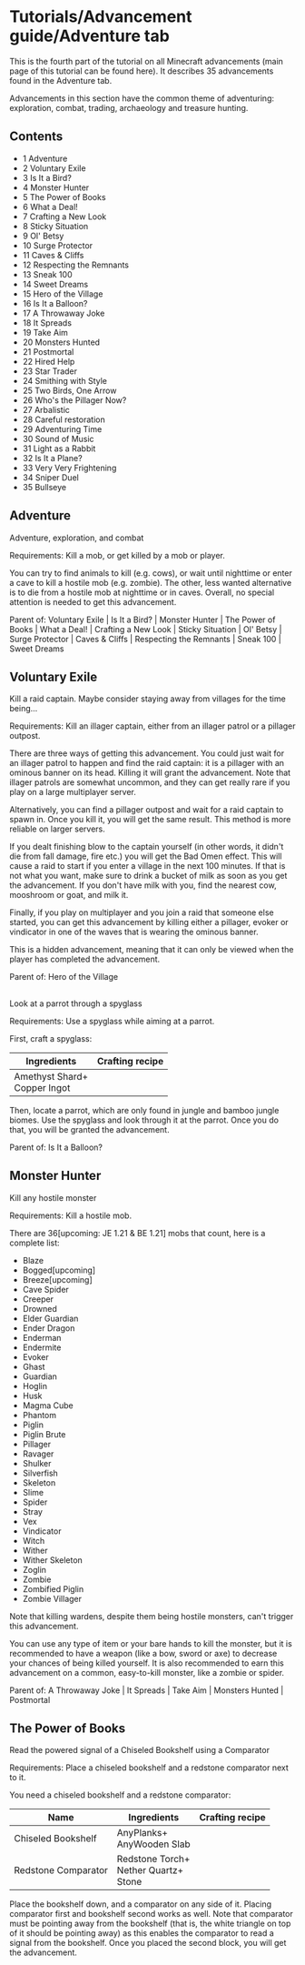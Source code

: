# Tutorials/Advancement guide/Adventure tab
This is the fourth part of the tutorial on all Minecraft advancements (main page of this tutorial can be found here). It describes 35 advancements found in the Adventure tab.

Advancements in this section have the common theme of adventuring: exploration, combat, trading, archaeology and treasure hunting. 

## Contents
- 1 Adventure
- 2 Voluntary Exile
- 3 Is It a Bird?
- 4 Monster Hunter
- 5 The Power of Books
- 6 What a Deal!
- 7 Crafting a New Look
- 8 Sticky Situation
- 9 Ol' Betsy
- 10 Surge Protector
- 11 Caves & Cliffs
- 12 Respecting the Remnants
- 13 Sneak 100
- 14 Sweet Dreams
- 15 Hero of the Village
- 16 Is It a Balloon?
- 17 A Throwaway Joke
- 18 It Spreads
- 19 Take Aim
- 20 Monsters Hunted
- 21 Postmortal
- 22 Hired Help
- 23 Star Trader
- 24 Smithing with Style
- 25 Two Birds, One Arrow
- 26 Who's the Pillager Now?
- 27 Arbalistic
- 28 Careful restoration
- 29 Adventuring Time
- 30 Sound of Music
- 31 Light as a Rabbit
- 32 Is It a Plane?
- 33 Very Very Frightening
- 34 Sniper Duel
- 35 Bullseye

## Adventure
Adventure, exploration, and combat

Requirements: Kill a mob, or get killed by a mob or player.

You can try to find animals to kill (e.g. cows), or wait until nighttime or enter a cave to kill a hostile mob (e.g. zombie). The other, less wanted alternative is to die from a hostile mob at nighttime or in caves. Overall, no special attention is needed to get this advancement.

Parent of: Voluntary Exile | Is It a Bird? | Monster Hunter | The Power of Books | What a Deal! | Crafting a New Look | Sticky Situation | Ol' Betsy | Surge Protector | Caves & Cliffs | Respecting the Remnants | Sneak 100 | Sweet Dreams

## Voluntary Exile
Kill a raid captain. Maybe consider staying away from villages for the time being...

Requirements: Kill an illager captain, either from an illager patrol or a pillager outpost.

There are three ways of getting this advancement. You could just wait for an illager patrol to happen and find the raid captain: it is a pillager with an ominous banner on its head. Killing it will grant the advancement. Note that illager patrols are somewhat uncommon, and they can get really rare if you play on a large multiplayer server.

Alternatively, you can find a pillager outpost and wait for a raid captain to spawn in. Once you kill it, you will get the same result. This method is more reliable on larger servers.

If you dealt finishing blow to the captain yourself (in other words, it didn't die from fall damage, fire etc.) you will get the Bad Omen effect. This will cause a raid to start if you enter a village in the next 100 minutes. If that is not what you want, make sure to drink a bucket of milk as soon as you get the advancement. If you don't have milk with you, find the nearest cow, mooshroom or goat, and milk it.

Finally, if you play on multiplayer and you join a raid that someone else started, you can get this advancement by killing either a pillager, evoker or vindicator in one of the waves that is wearing the ominous banner.

This is a hidden advancement, meaning that it can only be viewed when the player has completed the advancement.

Parent of: Hero of the Village

## 
Look at a parrot through a spyglass

Requirements: Use a spyglass while aiming at a parrot.

First, craft a spyglass:

| Ingredients                      | Crafting recipe |
|----------------------------------|-----------------|
| Amethyst Shard+<br/>Copper Ingot |                 |

Then, locate a parrot, which are only found in jungle and bamboo jungle biomes. Use the spyglass and look through it at the parrot. Once you do that, you will be granted the advancement.

Parent of: Is It a Balloon?

## Monster Hunter
Kill any hostile monster

Requirements: Kill a hostile mob.

There are 36‌[upcoming: JE 1.21 & BE 1.21] mobs that count, here is a complete list:

- Blaze
- Bogged‌[upcoming]
- Breeze‌[upcoming]
- Cave Spider
- Creeper
- Drowned
- Elder Guardian
- Ender Dragon
- Enderman
- Endermite
- Evoker
- Ghast
- Guardian
- Hoglin
- Husk
- Magma Cube
- Phantom
- Piglin
- Piglin Brute
- Pillager
- Ravager
- Shulker
- Silverfish
- Skeleton
- Slime
- Spider
- Stray
- Vex
- Vindicator
- Witch
- Wither
- Wither Skeleton
- Zoglin
- Zombie
- Zombified Piglin
- Zombie Villager

Note that killing wardens, despite them being hostile monsters, can't trigger this advancement.

You can use any type of item or your bare hands to kill the monster, but it is recommended to have a weapon (like a bow, sword or axe) to decrease your chances of being killed yourself. It is also recommended to earn this advancement on a common, easy-to-kill monster, like a zombie or spider.

Parent of: A Throwaway Joke | It Spreads | Take Aim | Monsters Hunted | Postmortal

## The Power of Books
Read the powered signal of a Chiseled Bookshelf using a Comparator

Requirements: Place a chiseled bookshelf and a redstone comparator next to it.

You need a chiseled bookshelf and a redstone comparator:

| Name                | Ingredients                                  | Crafting recipe |
|---------------------|----------------------------------------------|-----------------|
| Chiseled Bookshelf  | AnyPlanks+<br/>AnyWooden Slab                |                 |
| Redstone Comparator | Redstone Torch+<br/>Nether Quartz+<br/>Stone |                 |

Place the bookshelf down, and a comparator on any side of it. Placing comparator first and bookshelf second works as well. Note that comparator must be pointing away from the bookshelf (that is, the white triangle on top of it should be pointing away) as this enables the comparator to read a signal from the bookshelf. Once you placed the second block, you will get the advancement.

